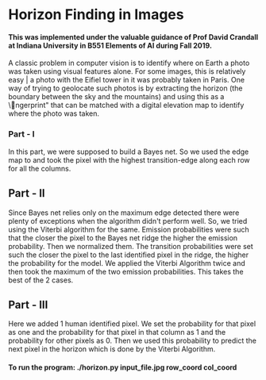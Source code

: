 # Horizon Finding in Images

#### This was implemented under the valuable guidance of Prof David Crandall at Indiana University in B551 Elements of AI during Fall 2019.

A classic problem in computer vision is to identify where on Earth a photo was taken using visual features alone. For some images, this is relatively easy | a photo with the Eifiel tower in it was probably taken in Paris. One way of trying to geolocate such photos is by extracting the horizon (the boundary between the sky and the mountains) and using this as a \ngerprint" that can be matched with a digital elevation map to identify where the photo was taken.

### Part - I
In this part, we were supposed to build a Bayes net. So we used the edge map to and took the pixel with the highest transition-edge along each row for all the columns.

## Part - II
Since Bayes net relies only on the maximum edge detected there were plenty of exceptions when the algorithm didn't perform well. So, we tried using the Viterbi algorithm for the same. Emission probabilities were such that the closer the pixel to the Bayes net ridge the higher the emission probability. Then we normalized them. The transition probabilities were set such the closer the pixel to the last identified pixel in the ridge, the higher the probability for the model. We applied the Viterbi Algorithm twice and then took the maximum of the two emission probabilities. This takes the best of the 2 cases.

## Part - III
Here we added 1 human identified pixel. We set the probability for that pixel as one and the probability for that pixel in that column as 1 and the probability for other pixels as 0. Then we used this probability to predict the next pixel in the horizon which is done by the Viterbi Algorithm.

#### To run the program: ./horizon.py input_file.jpg row_coord col_coord
